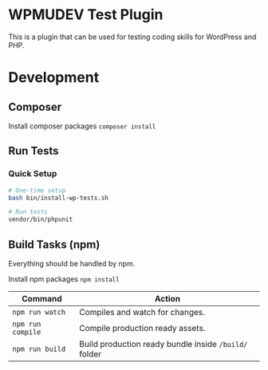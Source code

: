 # WPMUDEV Test Plugin #

This is a plugin that can be used for testing coding skills for WordPress and PHP.

# Development

## Composer
Install composer packages
`composer install`

## Run Tests

### Quick Setup
```bash
# One-time setup
bash bin/install-wp-tests.sh

# Run tests
vendor/bin/phpunit
```

## Build Tasks (npm)
Everything should be handled by npm.

Install npm packages
`npm install`

| Command              | Action                                                |
|----------------------|-------------------------------------------------------|
| `npm run watch`      | Compiles and watch for changes.                       |
| `npm run compile`    | Compile production ready assets.                      |
| `npm run build`  | Build production ready bundle inside `/build/` folder |
